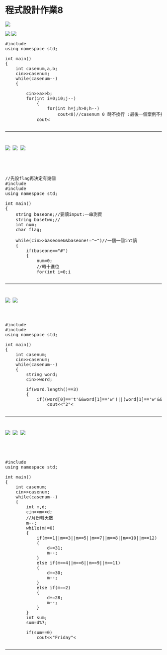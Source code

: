 # 程式設計作業8
![](https://g0v.hackmd.io/_uploads/Sy8Xh997kg.png)

![](https://g0v.hackmd.io/_uploads/BJeEGh99Q1x.png)
![](https://g0v.hackmd.io/_uploads/Sk0PTEsXyg.png)

<pre>
#include<iostream>
using namespace std;

int main()
{
	int casenum,a,b;
	cin>>casenum;
	while(casenum--)
	{
		
		cin>>a>>b;
		for(int i=0;i<b;i++)//印b個波
		{
			for(int j=1;j<=a;j++)
			{
				for(int h=1;h<=j;h++)
					cout<<j;
				cout<<endl;	//每個數字後換行 
			}	
			//*
			//**
			//***
			
			for(int j=a-1;j>0;j--)
			{
				for(int h=j;h>0;h--)
					cout<<j;
				cout<<endl;	//每個數字後換行 
			}
			//**
			//*
			//cout<<endl;//最後一個不換 
			if(i!=b-1)//不適最後一個 波都要換行 :最後一個波不換行 
			{
				cout<<endl;
			}
		}
		//case間要換行 
		if(casenum>0)//casenum 0 時不換行 :最後一個案例不換行 
			cout<<endl;
		 
	}
	
	return 0;
}
</pre>
------
![](https://g0v.hackmd.io/_uploads/BkLlp9c7kl.png)
![](https://g0v.hackmd.io/_uploads/HJl2Io39Xyl.png)
![](https://g0v.hackmd.io/_uploads/SkSdihcQJe.png)
<pre>


//先設flag再決定有幾個
#include<iostream>
#include<string>
using namespace std;

int main()
{
	string baseone;//要讀input:一串測資  
	string basetwo;//
	int num;
	char flag;
	
	while(cin>>baseone&&baseone!="~")//一個一個int讀 
	{
		if(baseone=="#")
		{
			num=0;
			//轉十進位
			for(int i=0;i<basetwo.length();i++)
			{
				if(i!=0)
					num*=2;//除了第一位都成立 
					
				if(basetwo[i]=='1')
					num+=1;	//if flag=0, 跳過累加 
			} 
			basetwo="";//重置 prepare for the next casenum 
			cout<<num<<endl;
		}
		else if(baseone.length()==1)
			flag='1'; //char用''
		else if(baseone.length()==2)
			flag='0';
		else
		{
			for(int i=0;i<baseone.length()-2;i++)
				basetwo +=flag;//不是直接加二 是加兩次11	
		} 
			
		
	}
	return 0;
}
</pre>
-------
![](https://g0v.hackmd.io/_uploads/rkeF8ESjmkg.png)
![](https://g0v.hackmd.io/_uploads/BkgowEHiX1x.png)
<pre>

#include<iostream>
#include<string>
using namespace std;

int main()
{
	int casenum;
	cin>>casenum;
	while(casenum--)
	{
		string word;
		cin>>word;
		
		if(word.length()==3)
		{
			if((word[0]=='t'&&word[1]=='w')||(word[1]=='w'&&word[2]=='o')||(word[0]=='t'&&word[2]=='o'))
				cout<<"2"<<endl;
			else 
				cout<<"1"<<endl;
		}
		
		if(word.length()==5)
			cout<<"3"<<endl;
			
	}
	return 0;
}


</pre>
--------

![](https://g0v.hackmd.io/_uploads/Hk4_lUj71l.png)
![](https://g0v.hackmd.io/_uploads/SJgqgLimkl.png)
![](https://g0v.hackmd.io/_uploads/HyAcgUsQ1x.png)
<pre>


#include<iostream>
using namespace std;

int main()
{
	int casenum;
	cin>>casenum;
	while(casenum--)
	{
		int m,d;
		cin>>m>>d;
		//月份轉天數
		m--;
		while(m!=0)
		{
			if(m==1||m==3||m==5||m==7||m==8||m==10||m==12)
			{
				d+=31;
				m--;	
			}	
			else if(m==4||m==6||m==9||m==11)
			{
				d+=30;
				m--;
			}
			else if(m==2)
			{
				d+=28;
				m--;
			}
		}
		int sum;
		sum=d%7;
		
		if(sum==0)
			cout<<"Friday"<<endl;
		if(sum==1)
			cout<<"Saturday"<<endl;
		if(sum==2)
			cout<<"Sunday"<<endl;
		if(sum==3)
			cout<<"Monday"<<endl;
		if(sum==4)
			cout<<"Tuesday"<<endl;
		if(sum==5)
			cout<<"Wednesday"<<endl;
		if(sum==6)
			cout<<"Thursday"<<endl;		
	}
	return 0;
}



</pre>

--------


